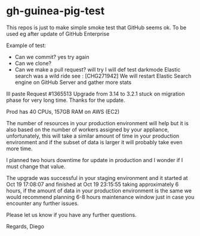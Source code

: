# gh-guinea-pig-test
This repos is just to make simple smoke test that GitHub seems ok. To be used eg after update of GitHub Enterprise

Example of test: 
* Can we commit? yes try again
* Can we clone?
* Can we make a pull request? will try
I will def test darkmode
Elastic search was a wild ride see : [CHG271942] We will restart Elastic Search engine on GitHub Server and gather more stats


Ill paste 
Request #1365513 Upgrade from 3.14 to 3.2.1 stuck on migration phase for very long time.
Thanks for the update.

Prod has 40 CPUs, 157GB RAM on AWS (EC2)

The number of resources in your production environment will help but it is also based on the number of workers assigned by your appliance, unfortunately, this will take a similar amount of time in your production environment and if the subset of data is larger it will probably take even more time.

I planned two hours downtime for update in production and I wonder if I must change that value.

The upgrade was successful in your staging environment and it started at Oct 19 17:08:07 and finished at Oct 19 23:15:55 taking approximately 6 hours, if the amount of data in your production environment is the same we would recommend planning 6-8 hours maintenance window just in case you encounter any further issues.

Please let us know if you have any further questions.

Regards,
Diego
